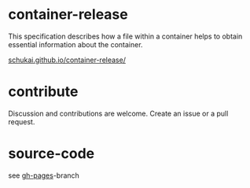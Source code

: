 # container-release

This specification describes how a file within a 
container helps to obtain essential information about the container.

[schukai.github.io/container-release/](https://schukai.github.io/container-release/)

# contribute

Discussion and contributions are welcome. Create an issue or a pull request.

# source-code

see [gh-pages](https://github.com/schukai/container-release/tree/gh-pages)-branch
